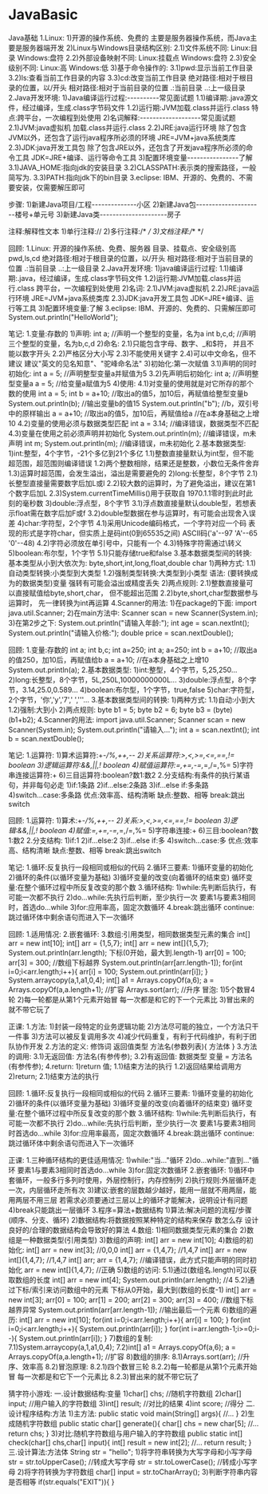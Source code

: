 # JavaBasic
Java基础
1.Linux:
  1)开源的操作系统、免费的
    主要是服务器操作系统，而Java主要是服务器端开发
  2)Linux与Windows目录结构区别:
    2.1)文件系统不同:
	      Linux:目录     Windows:盘符
	2.2)外部设备映射不同:
	      Linux:挂载点   Windows:盘符
	2.3)安全级别不同:
	      Linux:高       Windows:低
  3)基于命令操作的:
    3.1)pwd:显示当前工作目录
	3.2)ls:查看当前工作目录的内容
	3.3)cd:改变当前工作目录
	     绝对路径:相对于根目录的位置，以/开头
		 相对路径:相对于当前目录的位置
		     .:当前目录
			..:上一级目录
2.Java开发环境:
  1)Java编译运行过程:----------常见面试题
    1.1)编译期:.java源文件，经过编译，生成.class字节码文件
	1.2)运行期:JVM加载.class并运行.class
	特点:跨平台，一次编程到处使用
  2)名词解释:-------------------常见面试题
    2.1)JVM:java虚拟机
	        加载.class并运行.class
	2.2)JRE:java运行环境
	        除了包含JVM以外，还包含了运行java程序所必须的环境
            JRE=JVM+java系统类库
	2.3)JDK:java开发工具包
	        除了包含JRE以外，还包含了开发java程序所必须的命令工具
			JDK=JRE+编译、运行等命令工具
  3)配置环境变量----------------了解
    3.1)JAVA_HOME:指向jdk的安装目录
	3.2)CLASSPATH:表示类的搜索路径，一般简写为.
	3.3)PATH:指向jdk下的bin目录
3.eclipse:
    IBM、开源的、免费的、不需要安装，仅需要解压即可


步骤:
1)新建Java项目/工程--------------小区
2)新建Java包---------------------楼号+单元号
3)新建Java类---------------------房子

注释:解释性文本
1)单行注释://
2)多行注释:/* */
3)文档注释:/** */


回顾:
1.Linux:
    开源的操作系统、免费、服务器
	目录、挂载点、安全级别高
	pwd,ls,cd 绝对路径:相对于根目录的位置，以/开头
	          相对路径:相对于当前目录的位置
			    .:当前目录  ..:上一级目录
2.Java开发环境:
  1)java编译运行过程:
    1.1)编译期:.java，经过编译，生成.class字节码文件
	1.2)运行期:JVM加载.class并运行.class
	跨平台，一次编程到处使用
  2)名词:
    2.1)JVM:java虚拟机
	2.2)JRE:java运行环境 JRE=JVM+java系统类库
	2.3)JDK:java开发工具包 JDK=JRE+编译、运行等工具
  3)配置环境变量:了解
3.eclipse:
   IBM、开源的、免费的、只需解压即可
   System.out.println("HelloWorld");






笔记:
1.变量:存数的
  1)声明:
      int a; //声明一个整型的变量，名为a
      int b,c,d; //声明三个整型的变量，名为b,c,d
  2)命名:
    2.1)只能包含字母、数字、_和$符，
	    并且不能以数字开头
	2.2)严格区分大小写
	2.3)不能使用关键字
	2.4)可以中文命名，但不建议
        建议"英文的见名知意"、"驼峰命名法"
  3)初始化:第一次赋值
    3.1)声明的同时初始化:
	      int a = 5; //声明整型变量a并赋值为5
	3.2)先声明后初始化:
          int a; //声明整型变量a
		  a = 5; //给变量a赋值为5
  4)使用:
    4.1)对变量的使用就是对它所存的那个数的使用
	      int a = 5;
		  int b = a+10; //取出a的值5，加10后，再赋值给整型变量b
		  System.out.println(b);   //输出变量b的值15
		  System.out.println("b"); //b，双引号中的原样输出
		  a = a+10; //取出a的值5，加10后，再赋值给a
		            //在a本身基础之上增10
	4.2)变量的使用必须与数据类型匹配
	      int a = 3.14; //编译错误，数据类型不匹配
	4.3)变量在使用之前必须声明并初始化
	      System.out.println(m); //编译错误，m未声明
		  int m;
		  System.out.println(m); //编译错误，m未初始化
2.基本数据类型:
  1)int:整型，4个字节，-21个多亿到21个多亿
    1.1)整数直接量默认为int型，但不能超范围，超范围则编译错误
	1.2)两个整数相除，结果还是整数，小数位无条件舍弃
	1.3)运算时超范围，会发生溢出，溢出是需要避免的
  2)long:长整型，8个字节
    2.1)长整型直接量需要数字后加L或l
	2.2)较大数的运算时，为了避免溢出，建议在第1个数字后加L
	2.3)System.currentTimeMillis()用于获取自
	    1970.1.1零时到此时此刻的毫秒数
  3)double:浮点型，8个字节
    3.1)浮点数直接量默认double型，若想表示float需在数字后加F或f
	3.2)double型数据在参与运算时，有可能会出现舍入误差
  4)char:字符型，2个字节
    4.1)采用Unicode编码格式，一个字符对应一个码
	    表现的形式是字符char，但实质上是码int(0到65535之间)
		ASCII码('a'--97  'A'--65  '0'--48)
	4.2)字符必须放在单引号中，只能有一个
	4.3)特殊字符需通过\转义
  5)boolean:布尔型，1个字节
    5.1)只能存储true和false
3.基本数据类型间的转换:
    基本类型从小到大依次为:
	   byte,short,int,long,float,double
	         char
  1)两种方式:
    1.1)自动类型转换:小类型到大类型
	1.2)强制类型转换:大类型到小类型
	      语法: (要转换成为的数据类型)变量
		        强转有可能会溢出或精度丢失
  2)两点规则:
    2.1)整数直接量可以直接赋值给byte,short,char，
        但不能超出范围
	2.2)byte,short,char型数据参与运算时，
	    先一律转换为int再运算
4.Scanner的用法:
  1)在package的下面:
      import java.util.Scanner;
  2)在main方法中:
      Scanner scan = new Scanner(System.in);
  3)在第2步之下:
      System.out.println("请输入年龄:");
      int age = scan.nextInt();
      System.out.println("请输入价格:");
	  double price = scan.nextDouble();

回顾:
1.变量:存数的
    int a; int b,c;
	int a=250; int a; a=250;
	int b = a+10; //取出a的值250，加10后，再赋值给b
    a = a+10; //在a本身基础之上增10
	System.out.println(a);
2.基本数据类型:
  1)int:整型，4个字节，5,25,250...
  2)long:长整型，8个字节，5L,250L,10000000000L...
  3)double:浮点型，8个字节，3.14,25.0,0.589...
  4)boolean:布尔型，1个字节，true,false
  5)char:字符型，2个字节，'你','y','7',' ','\''...
3.基本数据类型间的转换:
  1)两种方式:
    1.1)自动:小到大
	1.2)强制:大到小
  2)两点规则:
      byte b1 = 5;
	  byte b2 = 6;
	  byte b3 = (byte)(b1+b2);
4.Scanner的用法:
    import java.util.Scanner;
	Scanner scan = new Scanner(System.in);
	System.out.println("请输入...");
	int a = scan.nextInt();
	int b = scan.nextDouble();


笔记:
1.运算符:
  1)算术运算符:+-*/%,++,--
  2)关系运算符:>,<,>=,<=,==,!= boolean
  3)逻辑运算符:&&,||,! boolean
  4)赋值运算符:=,+=,-=,*=,/=,%=
  5)字符串连接运算符:+
  6)三目运算符:boolean?数1:数2
2.分支结构:有条件的执行某语句，并非每句必走
  1)if:1条路
  2)if...else:2条路
  3)if...else if:多条路
  4)switch...case:多条路
    优点:效率高、结构清晰
	缺点:整数、相等
	break:跳出switch
  
  回顾:
1.运算符:
  1)算术:+-*/%,++,--
  2)关系:>,<,>=,<=,==,!= boolean
  3)逻辑:&&,||,! boolean
  4)赋值:=,+=,-=,*=,/=,%=
  5)字符串连接:+
  6)三目:boolean?数1:数2
2.分支结构:
  1)if:1
  2)if...else:2
  3)if...else if:多
  4)switch...case:多
    优点:效率高、结构清晰
	缺点:整数、相等
	break:跳出switch



笔记:
1.循环:反复执行一段相同或相似的代码
2.循环三要素:
  1)循环变量的初始化
  2)循环的条件(以循环变量为基础)
  3)循环变量的改变(向着循环的结束变)
  循环变量:在整个循环过程中所反复改变的那个数
3.循环结构:
  1)while:先判断后执行，有可能一次都不执行
  2)do...while:先执行后判断，至少执行一次
               要素1与要素3相同时，首选do...while
  3)for:应用率高，固定次数循环
4.break:跳出循环
  continue:跳过循环体中剩余语句而进入下一次循环
  
回顾:
1.适用情况:
2.嵌套循环:
3.数组:引用类型，相同数据类型元素的集合
    int[] arr = new int[10];
	int[] arr = {1,5,7};
	int[] arr = new int[]{1,5,7};
	System.out.println(arr.length);
    下标(0开始，最大到.length-1)
	arr[0] = 100;
	arr[3] = 300; //数组下标越界
	System.out.println(arr[arr.length-1]);
	for(int i=0;i<arr.length;i++){
	  arr[i] = 100;
	  System.out.println(arr[i]);
	}
	System.arraycopy(a,1,a1,0,4);
	int[] a1 = Arrays.copyOf(a,6);
	a = Arrays.copyOf(a,a.length+1); //扩容
	Arrays.sort(arr); //升序
    冒泡:
	  1)5个数冒4轮
	  2)每一轮都是从第1个元素开始冒
        每一次都是和它的下一个元素比
	  3)冒出来的就不带它玩了





正课:
1.方法:
  1)封装一段特定的业务逻辑功能
  2)方法尽可能的独立，一个方法只干一件事
  3)方法可以被反复调用多次
  4)减少代码重复，有利于代码维护，有利于团队协作开发
2.方法的定义:
    修饰词 返回值类型 方法名(参数列表){
	  方法体
	}
3.方法的调用:
  3.1)无返回值: 方法名(有参传参);
  3.2)有返回值: 数据类型 变量 = 方法名(有参传参);
4.return:
  1)return 值; 1.1)结束方法的执行  1.2)返回结果给调用方
  2)return;    2.1)结束方法的执行



回顾:
1.循环:反复执行一段相同或相似的代码
2.循环三要素:
  1)循环变量的初始化
  2)循环的条件(以循环变量为基础)
  3)循环变量的改变(向着循环的结束变)
  循环变量:在整个循环过程中所反复改变的那个数
3.循环结构:
  1)while:先判断后执行，有可能一次都不执行
  2)do...while:先执行后判断，至少执行一次
               要素1与要素3相同时首选do...while
  3)for:应用率最高，固定次数循环
4.break:跳出循环
  continue:跳过循环体中剩余语句而进入下一次循环


正课:
1.三种循环结构的更佳适用情况:
  1)while:"当..."循环
  2)do...while:"直到..."循环
               要素1与要素3相同时首选do...while
  3)for:固定次数循环
2.嵌套循环:
  1)循环中套循环，一般多行多列时使用，外层控制行，内存控制列
  2)执行规则:外层循环走一次，内层循环走所有次
  3)建议:嵌套的层数越少越好，能用一层就不用两层，能用两层不用三层
         若需求必须要通过三层以上的循环才能解决，说明设计有问题
  4)break只能跳出一层循环
3.程序=算法+数据结构
  1)算法:解决问题的流程/步骤(顺序、分支、循环)
  2)数据结构:将数据按照某种特定的结构来保存
             数怎么存
	设计良好的/合理的数据结构会导致好的算法
4.数组:
  1)相同数据类型元素的集合
  2)数组是一种数据类型(引用类型)
  3)数组的声明:
      int[] arr = new int[10];
  4)数组的初始化:
      int[] arr = new int[3]; //0,0,0
	  int[] arr = {1,4,7}; //1,4,7
	  int[] arr = new int[]{1,4,7}; //1,4,7
	  int[] arr;
	  arr = {1,4,7}; //编译错误，此方式只能声明的同时初始化
      arr = new int[]{1,4,7}; //正确
  5)数组的访问:
    5.1)通过(数组名.length)可以获取数组的长度
	      int[] arr = new int[4];
          System.out.println(arr.length); //4
	5.2)通过下标/索引来访问数组中的元素
	    下标从0开始，最大到(数组的长度-1)
		  int[] arr = new int[3];
		  arr[0] = 100;
		  arr[1] = 200;
		  arr[2] = 300;
		  arr[3] = 400; //数组下标越界异常
		  System.out.println(arr[arr.length-1]); //输出最后一个元素
  6)数组的遍历:
      int[] arr = new int[10];
	  for(int i=0;i<arr.length;i++){
	    arr[i] = 100;
	  }
	  for(int i=0;i<arr.length;i++){
	    System.out.println(arr[i]);
	  }
	  for(int i=arr.length-1;i>=0;i--){
	    System.out.println(arr[i]);
	  }
  7)数组的复制:
    7.1)System.arraycopy(a,1,a1,0,4);
	7.2)int[] a1 = Arrays.copyOf(a,6);
	    a = Arrays.copyOf(a,a.length+1); //扩容
  8)数组的排序:
    8.1)Arrays.sort(arr); //升序、效率高
	8.2)冒泡原理:
	    8.2.1)四个数冒三轮
		8.2.2)每一轮都是从第1个元素开始冒
		      每一次都是和它下一个元素比
		8.2.3)冒出来的就不带它玩了

猜字符小游戏:
一.设计数据结构:变量
   1)char[] chs;   //随机字符数组
   2)char[] input; //用户输入的字符数组
   3)int[] result; //对比的结果
   4)int score;    //得分
二.设计程序结构:方法
   1)主方法:
     public static void main(String[] args){
	   //...
	 }
   2)生成随机字符数组
     public static char[] generate(){
	   char[] chs = new char[5];
       //...
	   return chs;
	 }
   3)对比:随机字符数组与用户输入的字符数组
     public static int[] check(char[] chs,char[] input){
	   int[] result = new int[2];
	   //...
	   return result;
	 }
三.设计算法:方法体
        String str = "hello";
   1)将字符串转换为大写字母和小写字母
        str = str.toUpperCase(); //转成大写字母
		str = str.toLowerCase(); //转成小写字母
   2)将字符转换为字符数组
        char[] input = str.toCharArray();
   3)判断字符串内容是否相等
        if(str.equals("EXIT")){
		}

